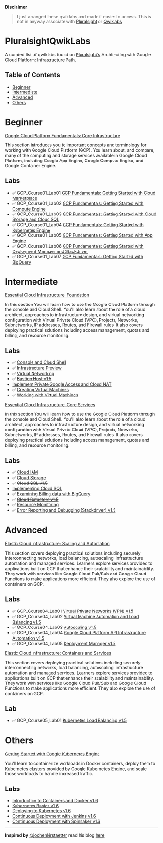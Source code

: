 
**Disclaimer**
 
>I just arranged these qwiklabs and made it easier to access. This is not in anyway associate with [Pluralsight](https://www.pluralsight.com) or [Qwiklabs](https://www.qwiklabs.com)

# PluralsightQwikLabs
A curated list of qwiklabs found on [Pluralsight's](https://www.pluralsight.com/paths/architecting-with-google-cloud-platform-infrastructure) Architecting with Google Cloud Platform: Infrastructure Path.



## Table of Contents

- [Beginner](#Beginner)
- [Intermediate](#Intermediate)
- [Advanced](#Advanced)
- [Others](#Others)

# Beginner

[Google Cloud Platform Fundamentals: Core Infrastructure](https://www.pluralsight.com/courses/gcp-fundamentals)

This section introduces you to important concepts and terminology for working with Google Cloud Platform (GCP). You learn about, and compare, many of the computing and storage services available in Google Cloud Platform, including Google App Engine, Google Compute Engine, and Google Container Engine.

## Labs

* ✅ GCP_Course01_Lab01 [GCP Fundamentals: Getting Started with Cloud Marketplace](https://googlepluralsight.qwiklabs.com/focuses/23608)
* ✅ GCP_Course01_Lab02 [GCP Fundamentals: Getting Started with Compute Engine](https://googlepluralsight.qwiklabs.com/focuses/23631)
* ✅ GCP_Course01_Lab03 [GCP Fundamentals: Getting Started with Cloud Storage and Cloud SQL](https://googlepluralsight.qwiklabs.com/focuses/23632)
* ✅ GCP_Course01_Lab04 [GCP Fundamentals: Getting Started with Kubernetes Engine](https://googlepluralsight.qwiklabs.com/focuses/23633)
* ✅ GCP_Course01_Lab05 [GCP Fundamentals: Getting Started with App Engine](https://googlepluralsight.qwiklabs.com/focuses/23634)
* ✅ GCP_Course01_Lab06 [GCP Fundamentals: Getting Started with Deployment Manager and Stackdriver](https://googlepluralsight.qwiklabs.com/focuses/23635)
* ✅ GCP_Course01_Lab07 [GCP Fundamentals: Getting Started with BigQuery](https://googlepluralsight.qwiklabs.com/focuses/23636)

# Intermediate

[Essential Cloud Infrastructure: Foundation](https://app.pluralsight.com/library/courses/gcp-infrastructure-foundation/table-of-contents)

In this section You will learn how to use the Google Cloud Platform through the console and Cloud Shell. You'll also learn about the role of a cloud architect, approaches to infrastructure design, and virtual networking configuration with Virtual Private Cloud (VPC), Projects, Networks, Subnetworks, IP addresses, Routes, and Firewall rules. It also covers deploying practical solutions including access management, quotas and billing, and resource monitoring.

## Labs

* ✅ [Console and Cloud Shell](https://googlepluralsight.qwiklabs.com/focuses/9763374?parent=lti_session)
* ✅ [Infrastructure Preview](https://googlepluralsight.qwiklabs.com/focuses/9763574?parent=lti_session)
* ✅ [Virtual Networking](https://googlepluralsight.qwiklabs.com/focuses/9764190?parent=lti_session)
* ✅ ~~[Bastion Host v1.5](https://googlepluralsight.qwiklabs.com/focuses/23655)~~
* [Implement Private Google Access and Cloud NAT](https://googlepluralsight.qwiklabs.com/focuses/9764461?parent=lti_session)
* ✅ [Creating Virtual Machines](https://googlepluralsight.qwiklabs.com/focuses/9765118?parent=lti_session)
* ✅ [Working with Virtual Machines](https://googlepluralsight.qwiklabs.com/focuses/9765895?parent=lti_session)


[Essential Cloud Infrastructure: Core Services](https://app.pluralsight.com/library/courses/gcp-infrastructure-core-services/table-of-contents)

In this section You will learn how to use the Google Cloud Platform through the console and Cloud Shell. You'll also learn about the role of a cloud architect, approaches to infrastructure design, and virtual networking configuration with Virtual Private Cloud (VPC), Projects, Networks, Subnetworks, IP addresses, Routes, and Firewall rules. It also covers deploying practical solutions including access management, quotas and billing, and resource monitoring.

## Labs

* ✅ [Cloud IAM](https://googlepluralsight.qwiklabs.com/focuses/9767204?parent=lti_session)
* ✅ [Cloud Storage](https://googlepluralsight.qwiklabs.com/focuses/9767585?parent=lti_session)
* ✅ ~~[Cloud SQL v1.5](https://googlepluralsight.qwiklabs.com/focuses/23637)~~
* [Implementing Cloud SQL](https://googlepluralsight.qwiklabs.com/focuses/9767932?parent=lti_session)
* ✅ [Examining Billing data with BigQuery](https://googlepluralsight.qwiklabs.com/focuses/9768412?parent=lti_session)
* ✅ ~~[Cloud Datastore v1.5](https://googlepluralsight.qwiklabs.com/focuses/23639)~~
* ✅ [Resource Monitoring](https://googlepluralsight.qwiklabs.com/focuses/9768658?parent=lti_session)
* ✅ [Error Reporting and Debugging (Stackdriver) v1.5](https://googlepluralsight.qwiklabs.com/focuses/23642)

# Advanced

[Elastic Cloud Infrastructure: Scaling and Automation](https://app.pluralsight.com/library/courses/gcp-infrastructure-scaling-automation/table-of-contents)

This section covers deploying practical solutions including securely interconnecting networks, load balancing, autoscaling, infrastructure automation and managed services. Learners explore services provided to applications built on GCP that enhance their scalability and maintainability. They work with services like Google Cloud Pub/Sub and Google Cloud Functions to make applications more efficient. They also explore the use of containers on GCP.

## Labs

* ✅ GCP_Course04_Lab01 [Virtual Private Networks (VPN) v1.5](https://googlepluralsight.qwiklabs.com/focuses/23644)
* ✅ GCP_Course04_Lab02 [Virtual Machine Automation and Load Balancing v1.5](https://googlepluralsight.qwiklabs.com/focuses/23646)
* ✅ GCP_Course04_Lab03 [Autoscaling v1.5](https://googlepluralsight.qwiklabs.com/focuses/23647)
* ✅ GCP_Course04_Lab04 [Google Cloud Platform API Infrastructure Automation v1.5](https://googlepluralsight.qwiklabs.com/focuses/23643)
* ✅ GCP_Course04_Lab05 [Deployment Manager v1.5](https://googlepluralsight.qwiklabs.com/focuses/23645)

[Elastic Cloud Infrastructure: Containers and Services](https://app.pluralsight.com/library/courses/gcp-infrastructure-containers-services/table-of-contents)

This section covers deploying practical solutions including securely interconnecting networks, load balancing, autoscaling, infrastructure automation and managed services. Learners explore services provided to applications built on GCP that enhance their scalability and maintainability. They work with services like Google Cloud Pub/Sub and Google Cloud Functions to make applications more efficient. They also explore the use of containers on GCP.

## Lab

* ✅ GCP_Course05_Lab01 [Kubernetes Load Balancing v1.5](https://googlepluralsight.qwiklabs.com/focuses/23638)

# Others

[Getting Started with Google Kubernetes Engine](https://app.pluralsight.com/library/courses/getting-started-google-kubernetes-engine/table-of-contents)

You'll learn to containerize workloads in Docker containers, deploy them to Kubernetes clusters provided by Google Kubernetes Engine, and scale those workloads to handle increased traffic.

## Labs

* [Introduction to Containers and Docker v1.6](https://googlepluralsight.qwiklabs.com/focuses/36034)
* [Kubernetes Basics v1.6](https://googlepluralsight.qwiklabs.com/focuses/36035)
* [Deploying to Kubernetes v1.6](https://googlepluralsight.qwiklabs.com/focuses/36038)
* [Continuous Deployment with Jenkins v1.6](https://googlepluralsight.qwiklabs.com/focuses/36041)
* [Continuous Deployment with Spinnaker v1.6](https://googlepluralsight.qwiklabs.com/focuses/36045)

***************************************************

**Inspired by** [@jochenkirstaetter](https://github.com/jochenkirstaetter) read his blog [here](https://jochen.kirstaetter.name/alc4-qwiklabs/)
